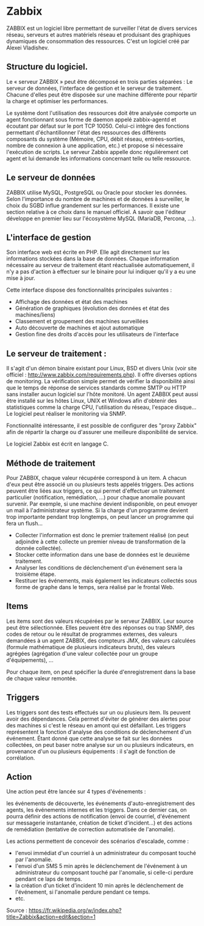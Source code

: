 # Zabbix



ZABBIX est un logiciel libre permettant de surveiller l'état de divers services réseau, serveurs et autres matériels réseau et produisant des graphiques dynamiques de consommation des ressources. C'est un logiciel créé par Alexei Vladishev.

## Structure du logiciel.

Le « serveur ZABBIX » peut être décomposé en trois parties séparées : Le serveur de données, l'interface de gestion et le serveur de traitement. Chacune d'elles peut être disposée sur une machine différente pour répartir la charge et optimiser les performances.

Le système dont l'utilisation des ressources doit être analysée comporte un agent fonctionnant sous forme de daemon appelé zabbix-agentd et écoutant par défaut sur le port TCP 10050. Celui-ci intègre des fonctions permettant d'échantillonner l'état des ressources des différents composants du système (Mémoire, CPU, débit réseau, entrées-sorties, nombre de connexion à une application, etc.) et propose si nécessaire l'exécution de scripts. Le serveur Zabbix appelle donc régulièrement cet agent et lui demande les informations concernant telle ou telle ressource.

## Le serveur de données

ZABBIX utilise MySQL, PostgreSQL ou Oracle pour stocker les données. Selon l'importance du nombre de machines et de données à surveiller, le choix du SGBD influe grandement sur les performances. Il existe une section relative à ce choix dans le manuel officiel. A savoir que l'éditeur développe en premier lieu sur l'écosystème MySQL (MariaDB, Percona, ...).

## L'interface de gestion

Son interface web est écrite en PHP. Elle agit directement sur les informations stockées dans la base de données. Chaque information nécessaire au serveur de traitement étant réactualisée automatiquement, il n'y a pas d'action à effectuer sur le binaire pour lui indiquer qu'il y a eu une mise à jour.

Cette interface dispose des fonctionnalités principales suivantes :

- Affichage des données et état des machines
- Génération de graphiques (évolution des données et état des machines/liens)
- Classement et groupement des machines surveillées
- Auto découverte de machines et ajout automatique
- Gestion fine des droits d'accès pour les utilisateurs de l'interface

## Le serveur de traitement :

Il s'agit d'un démon binaire existant pour Linux, BSD et divers Unix (voir site officiel : http://www.zabbix.com/requirements.php). Il offre diverses options de monitoring. La vérification simple permet de vérifier la disponibilité ainsi que le temps de réponse de services standards comme SMTP ou HTTP sans installer aucun logiciel sur l'hôte monitoré. Un agent ZABBIX peut aussi être installé sur les hôtes Linux, UNIX et Windows afin d'obtenir des statistiques comme la charge CPU, l'utilisation du réseau, l'espace disque... Le logiciel peut réaliser le monitoring via SNMP.

Fonctionnalité intéressante, il est possible de configurer des "proxy Zabbix" afin de répartir la charge ou d'assurer une meilleure disponibilité de service.

Le logiciel Zabbix est écrit en langage C.

## Méthode de traitement

Pour ZABBIX, chaque valeur récupérée correspond à un item. A chacun d'eux peut être associé un ou plusieurs tests appelés triggers. Des actions peuvent être liées aux triggers, ce qui permet d'effectuer un traitement particulier (notification, remédiation, ...) pour chaque anomalie pouvant survenir. Par exemple, si une machine devient indisponible, on peut envoyer un mail à l'administrateur système. Si la charge d'un programme devient trop importante pendant trop longtemps, on peut lancer un programme qui fera un flush...

- Collecter l'information est donc le premier traitement réalisé (on peut adjoindre à cette collecte un premier niveau de transformation de la donnée collectée).
- Stocker cette information dans une base de données est le deuxième traitement.
- Analyser les conditions de déclenchement d'un événement sera la troisième étape.
- Restituer les événements, mais également les indicateurs collectés sous forme de graphe dans le temps, sera réalisé par le frontal Web.

## Items

Les items sont des valeurs récupérées par le serveur ZABBIX. Leur source peut être sélectionnée. Elles peuvent être des réponses ou trap SNMP, des codes de retour ou le résultat de programmes externes, des valeurs demandées à un agent ZABBIX, des compteurs JMX, des valeurs calculées (formule mathématique de plusieurs indicateurs bruts), des valeurs agrégées (agrégation d'une valeur collectée pour un groupe d'équipements), ...

Pour chaque item, on peut spécifier la durée d'enregistrement dans la base de chaque valeur remontée.

## Triggers

Les triggers sont des tests effectués sur un ou plusieurs item. Ils peuvent avoir des dépendances. Cela permet d'éviter de générer des alertes pour des machines si c'est le réseau en amont qui est défaillant. Les triggers représentent la fonction d'analyse des conditions de déclenchement d'un événement. Étant donné que cette analyse se fait sur les données collectées, on peut baser notre analyse sur un ou plusieurs indicateurs, en provenance d'un ou plusieurs équipements : il s'agit de fonction de corrélation.

## Action

Une action peut être lancée sur 4 types d'événements : 

les événements de découverte, les événements d'auto-enregistrement des agents, les événements internes et les triggers. Dans ce dernier cas, on pourra définir des actions de notification (envoi de courriel, d'événement sur messagerie instantanée, création de ticket d'incident...) et des actions de remédiation (tentative de correction automatisée de l'anomalie).

Les actions permettent de concevoir des scénarios d'escalade, comme :

- l'envoi immédiat d'un courriel à un administrateur du composant touché par l'anomalie.
- l'envoi d'un SMS 5 min après le déclenchement de l'événement à un administrateur du composant touché par l'anomalie, si celle-ci perdure pendant ce laps de temps.
- la création d'un ticket d'incident 10 min après le déclenchement de l'événement, si l'anomalie perdure pendant ce temps.
- etc.

Source : https://fr.wikipedia.org/w/index.php?title=Zabbix&action=edit&section=1
